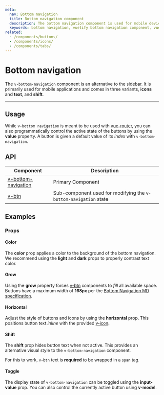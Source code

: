 ```yaml
---
meta:
  nav: Bottom navigation
  title: Bottom navigation component
  description: The bottom navigation component is used for mobile devices and acts as the primary navigation for your application.
  keywords: bottom navigation, vuetify bottom navigation component, vue bottom navigation component
related:
  - /components/buttons/
  - /components/icons/
  - /components/tabs/
---
```


# Bottom navigation

The `v-bottom-navigation` component is an alternative to the sidebar. It is primarily used for mobile applications and comes in three variants, **icons** and **text**, and **shift**.

----

## Usage

While `v-bottom navigation` is meant to be used with [vue-router](https://router.vuejs.org/), you can also programmatically control the active state of the buttons by using the **value** property. A button is given a default value of its _index_ with `v-bottom-navigation`.

<usage name="v-bottom-navigation" />

<entry />

## API

| Component | Description |
| - | - |
| [v-bottom-navigation](/api/v-bottom-navigation/) | Primary Component |
| [v-btn](/api/v-btn/) | Sub-component used for modifying the `v-bottom-navigation` state |

<api-inline hide-links />

## Examples

### Props

#### Color

The **color** prop applies a color to the background of the bottom navigation. We recommend using the **light** and **dark** props to properly contrast text color.

<example file="v-bottom-navigation/prop-color" />

#### Grow

Using the **grow** property forces [v-btn](/components/buttons/) components to _fill_ all available space. Buttons have a maximum width of **168px** per the [Bottom Navigation MD specification](https://material.io/components/bottom-navigation#specs).

<example file="v-bottom-navigation/prop-grow" />

<!-- TODO: Fix this example when scrolling techniques is implemented
#### Hide on scroll

The `v-bottom-navigation` component hides when *scrolling up* when using the **hide-on-scroll** property. This is similar to the [scrolling techniques](https://material.io/archive/guidelines/patterns/scrolling-techniques.html) that are supported in [v-app-bar](/components/app-bars/). In the following example, scroll *up and down* to see this behavior.

<example file="v-bottom-navigation/prop-hide-on-scroll" />
-->

#### Horizontal

Adjust the style of buttons and icons by using the **horizontal** prop. This positions button text *inline* with the provided [v-icon](/components/icons/).

<example file="v-bottom-navigation/prop-horizontal" />

<!-- TODO: Fix this example when scrolling techniques is implemented
#### Scroll threshold

Modify the **scroll-threshold** property to increase the distance a user must scroll before the `v-bottom-navigation` is hidden.

<example file="v-bottom-navigation/prop-scroll-threshold" />
-->

#### Shift

The **shift** prop hides button text when not active. This provides an alternative visual style to the `v-bottom-navigation` component.

<alert type="info">

  For this to work, `v-btn` text is **required** to be wrapped in a `span` tag.

</alert>

<example file="v-bottom-navigation/prop-shift" />

#### Toggle

The display state of `v-bottom-navigation` can be toggled using the **input-value** prop. You can also control the currently active button using **v-model**.

<example file="v-bottom-navigation/prop-toggle" />
